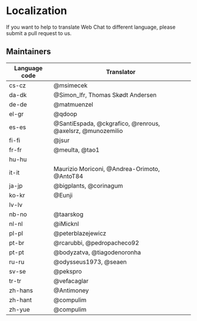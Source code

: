 # Localization

If you want to help to translate Web Chat to different language, please submit a pull request to us.

## Maintainers

| Language code | Translator                                                 |
| ------------- | ---------------------------------------------------------- |
| cs-cz         | @msimecek                                                  |
| da-dk         | @Simon_lfr, Thomas Skødt Andersen                          |
| de-de         | @matmuenzel                                                |
| el-gr         | @qdoop                                                     |
| es-es         | @SantiEspada, @ckgrafico, @renrous, @axelsrz, @munozemilio |
| fi-fi         | @jsur                                                      |
| fr-fr         | @meulta, @tao1                                             |
| hu-hu         |                                                            |
| it-it         | Maurizio Moriconi, @Andrea-Orimoto, @AntoT84               |
| ja-jp         | @bigplants, @corinagum                                     |
| ko-kr         | @Eunji                                                     |
| lv-lv         |                                                            |
| nb-no         | @taarskog                                                  |
| nl-nl         | @iMicknl                                                   |
| pl-pl         | @peterblazejewicz                                          |
| pt-br         | @rcarubbi, @pedropacheco92                                 |
| pt-pt         | @bodyzatva, @tiagodenoronha                                |
| ru-ru         | @odysseus1973, @seaen                                      |
| sv-se         | @pekspro                                                   |
| tr-tr         | @vefacaglar                                                |
| zh-hans       | @Antimoney                                                 |
| zh-hant       | @compulim                                                  |
| zh-yue        | @compulim                                                  |
